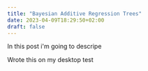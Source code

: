 ```yaml
---
title: "Bayesian Additive Regression Trees"
date: 2023-04-09T18:29:50+02:00
draft: false
---
```


In this post i'm going to descripe

Wrote this on my desktop
test
